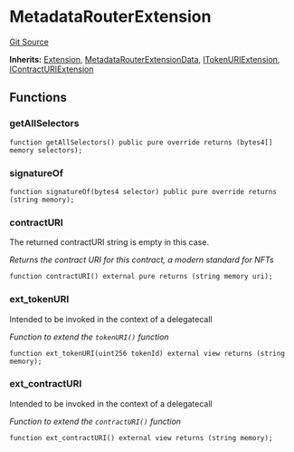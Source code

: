 # MetadataRouterExtension
[Git Source](https://github.com/0xStation/0xrails/blob/491ae339f09853335dba9e897f46862d776d54b5/src/extension/examples/metadataRouter/MetadataRouterExtension.sol)

**Inherits:**
[Extension](/src/extension/Extension.sol/abstract.Extension.md), [MetadataRouterExtensionData](/src/extension/examples/metadataRouter/MetadataRouterExtensionData.sol/abstract.MetadataRouterExtensionData.md), [ITokenURIExtension](/src/extension/examples/metadataRouter/IMetadataExtensions.sol/interface.ITokenURIExtension.md), [IContractURIExtension](/src/extension/examples/metadataRouter/IMetadataExtensions.sol/interface.IContractURIExtension.md)


## Functions
### getAllSelectors


```solidity
function getAllSelectors() public pure override returns (bytes4[] memory selectors);
```

### signatureOf


```solidity
function signatureOf(bytes4 selector) public pure override returns (string memory);
```

### contractURI

The returned contractURI string is empty in this case.

*Returns the contract URI for this contract, a modern standard for NFTs*


```solidity
function contractURI() external pure returns (string memory uri);
```

### ext_tokenURI

Intended to be invoked in the context of a delegatecall

*Function to extend the `tokenURI()` function*


```solidity
function ext_tokenURI(uint256 tokenId) external view returns (string memory);
```

### ext_contractURI

Intended to be invoked in the context of a delegatecall

*Function to extend the `contractURI()` function*


```solidity
function ext_contractURI() external view returns (string memory);
```

